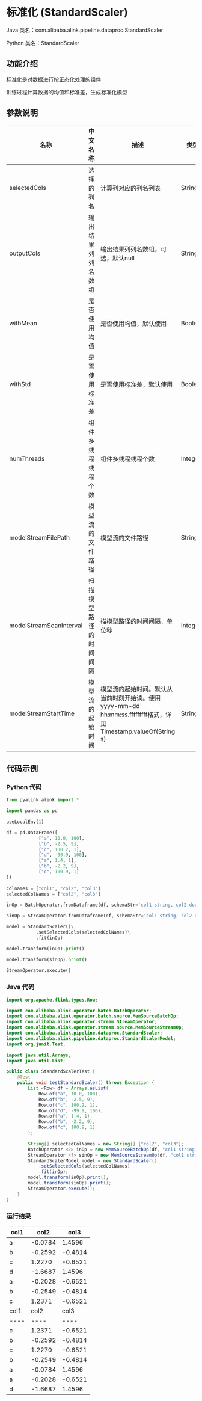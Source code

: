# 标准化 (StandardScaler)
Java 类名：com.alibaba.alink.pipeline.dataproc.StandardScaler

Python 类名：StandardScaler


## 功能介绍

标准化是对数据进行按正态化处理的组件

训练过程计算数据的均值和标准差，生成标准化模型

## 参数说明

| 名称 | 中文名称 | 描述 | 类型 | 是否必须？ | 默认值 |
| --- | --- | --- | --- | --- | --- |
| selectedCols | 选择的列名 | 计算列对应的列名列表 | String[] | ✓ |  |
| outputCols | 输出结果列列名数组 | 输出结果列列名数组，可选，默认null | String[] |  | null |
| withMean | 是否使用均值 | 是否使用均值，默认使用 | Boolean |  | true |
| withStd | 是否使用标准差 | 是否使用标准差，默认使用 | Boolean |  | true |
| numThreads | 组件多线程线程个数 | 组件多线程线程个数 | Integer |  | 1 |
| modelStreamFilePath | 模型流的文件路径 | 模型流的文件路径 | String |  | null |
| modelStreamScanInterval | 扫描模型路径的时间间隔 | 描模型路径的时间间隔，单位秒 | Integer |  | 10 |
| modelStreamStartTime | 模型流的起始时间 | 模型流的起始时间。默认从当前时刻开始读。使用yyyy-mm-dd hh:mm:ss.fffffffff格式，详见Timestamp.valueOf(String s) | String |  | null |


## 代码示例
### Python 代码
```python
from pyalink.alink import *

import pandas as pd

useLocalEnv(1)

df = pd.DataFrame([
            ["a", 10.0, 100],
            ["b", -2.5, 9],
            ["c", 100.2, 1],
            ["d", -99.9, 100],
            ["a", 1.4, 1],
            ["b", -2.2, 9],
            ["c", 100.9, 1]
])
             
colnames = ["col1", "col2", "col3"]
selectedColNames = ["col2", "col3"]

inOp = BatchOperator.fromDataframe(df, schemaStr='col1 string, col2 double, col3 long')

sinOp = StreamOperator.fromDataframe(df, schemaStr='col1 string, col2 double, col3 long')            

model = StandardScaler()\
           .setSelectedCols(selectedColNames)\
           .fit(inOp)

model.transform(inOp).print()

model.transform(sinOp).print()

StreamOperator.execute()

```
### Java 代码
```java
import org.apache.flink.types.Row;

import com.alibaba.alink.operator.batch.BatchOperator;
import com.alibaba.alink.operator.batch.source.MemSourceBatchOp;
import com.alibaba.alink.operator.stream.StreamOperator;
import com.alibaba.alink.operator.stream.source.MemSourceStreamOp;
import com.alibaba.alink.pipeline.dataproc.StandardScaler;
import com.alibaba.alink.pipeline.dataproc.StandardScalerModel;
import org.junit.Test;

import java.util.Arrays;
import java.util.List;

public class StandardScalerTest {
	@Test
	public void testStandardScaler() throws Exception {
		List <Row> df = Arrays.asList(
			Row.of("a", 10.0, 100),
			Row.of("b", -2.5, 9),
			Row.of("c", 100.2, 1),
			Row.of("d", -99.9, 100),
			Row.of("a", 1.4, 1),
			Row.of("b", -2.2, 9),
			Row.of("c", 100.9, 1)
		);

		String[] selectedColNames = new String[] {"col2", "col3"};
		BatchOperator <?> inOp = new MemSourceBatchOp(df, "col1 string, col2 double, col3 int");
		StreamOperator <?> sinOp = new MemSourceStreamOp(df, "col1 string, col2 double, col3 int");
		StandardScalerModel model = new StandardScaler()
			.setSelectedCols(selectedColNames)
			.fit(inOp);
		model.transform(inOp).print();
		model.transform(sinOp).print();
		StreamOperator.execute();
	}
}
```

### 运行结果

col1|col2|col3
----|----|----
a|-0.0784|1.4596
b|-0.2592|-0.4814
c|1.2270|-0.6521
d|-1.6687|1.4596
a|-0.2028|-0.6521
b|-0.2549|-0.4814
c|1.2371|-0.6521
col1|col2|col3
----|----|----
c|1.2371|-0.6521
b|-0.2592|-0.4814
c|1.2270|-0.6521
b|-0.2549|-0.4814
a|-0.0784|1.4596
a|-0.2028|-0.6521
d|-1.6687|1.4596
